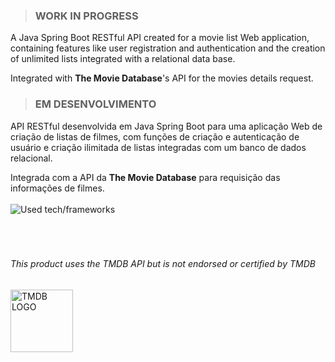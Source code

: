 >### WORK IN PROGRESS

A Java Spring Boot RESTful API created for a movie list Web application, containing features like user registration and authentication and the creation of unlimited lists integrated with a relational data base.

Integrated with **The Movie Database**'s API for the movies details request.

>### EM DESENVOLVIMENTO

API RESTful desenvolvida em Java Spring Boot para uma aplicação Web de criação de listas de filmes, com funções de criação e autenticação de usuário e criação ilimitada de listas integradas com um banco de dados relacional.

Integrada com a API da **The Movie Database** para requisição das informações de filmes.
\
\
![Used tech/frameworks](https://skillicons.dev/icons?i=java,spring,hibernate,postgresql,maven)
\
\
\
<br>
###### This product uses the TMDB API but is not endorsed or certified by TMDB
<img src="https://www.themoviedb.org/assets/2/v4/logos/v2/blue_short-8e7b30f73a4020692ccca9c88bafe5dcb6f8a62a4c6bc55cd9ba82bb2cd95f6c.svg" alt="TMDB LOGO" width="100"/>
